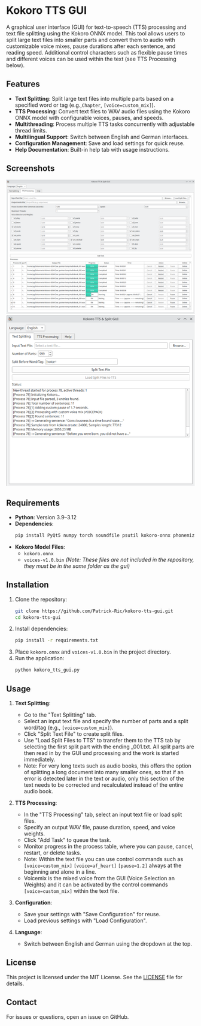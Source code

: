 # Kokoro TTS GUI

A graphical user interface (GUI) for text-to-speech (TTS) processing and text file splitting using the Kokoro ONNX model. This tool allows users to split large text files into smaller parts and convert them to audio with customizable voice mixes, pause durations after each sentence, and reading speed.
Additional control characters such as flexible pause times and different voices can be used within the text (see TTS Processing below).

## Features
- **Text Splitting**: Split large text files into multiple parts based on a specified word or tag (e.g.,`Chapter`, `[voice=custom_mix]`).
- **TTS Processing**: Convert text files to WAV audio files using the Kokoro ONNX model with configurable voices, pauses, and speeds.
- **Multithreading**: Process multiple TTS tasks concurrently with adjustable thread limits.
- **Multilingual Support**: Switch between English and German interfaces.
- **Configuration Management**: Save and load settings for quick reuse.
- **Help Documentation**: Built-in help tab with usage instructions.

## Screenshots
![TTS Processing Tab](screenshots/TTS_GUI2.png)
![Text Splitting Tab](screenshots/TTS_GUI1.png)
## Requirements
- **Python**: Version 3.9–3.12
- **Dependencies**:
  ```bash
  pip install PyQt5 numpy torch soundfile psutil kokoro-onnx phonemizer-fork
  ```
- **Kokoro Model Files**:
  - `kokoro.onnx`
  - `voices-v1.0.bin`
  *(Note: These files are not included in the repository, they must be in the same folder as the gui)*

## Installation
1. Clone the repository:
   ```bash
   git clone https://github.com/Patrick-Ric/kokoro-tts-gui.git
   cd kokoro-tts-gui
   ```
2. Install dependencies:
   ```bash
   pip install -r requirements.txt
   ```
3. Place `kokoro.onnx` and `voices-v1.0.bin` in the project directory.
4. Run the application:
   ```bash
   python kokoro_tts_gui.py
   ```

## Usage
1. **Text Splitting**:
   - Go to the "Text Splitting" tab.
   - Select an input text file and specify the number of parts and a split word/tag (e.g., `[voice=custom_mix]`).
   - Click "Split Text File" to create split files.
   - Use "Load Split Files to TTS" to transfer them to the TTS tab by selecting the first split part with the ending _001.txt. All split parts are then read in by the GUI und processing and the work is started immediately.
   - Note: For very long texts such as audio books, this offers the option of splitting a long document into many smaller ones, so that if an error is detected later in the text or audio, only this section of the text needs to be corrected and recalculated instead of the entire audio book. 

2. **TTS Processing**:
   - In the "TTS Processing" tab, select an input text file or load split files.
   - Specify an output WAV file, pause duration, speed, and voice weights.
   - Click "Add Task" to queue the task.
   - Monitor progress in the process table, where you can pause, cancel, restart, or delete tasks.
   - Note: Within the text file you can use control commands such as
    `[voice=custom_mix]`
    `[voice=af_heart]`
    `[pause=1.2]`
    always at the beginning and alone in a line. 
   - Voicemix is the mixed voice from the GUI (Voice Selection an Weights) and it       can be activated by the control commands `[voice=custom_mix]` within the text      file.

3. **Configuration**:
   - Save your settings with "Save Configuration" for reuse.
   - Load previous settings with "Load Configuration".

4. **Language**:
   - Switch between English and German using the dropdown at the top.



## License
This project is licensed under the MIT License. See the [LICENSE](LICENSE) file for details.

## Contact
For issues or questions, open an issue on GitHub.


